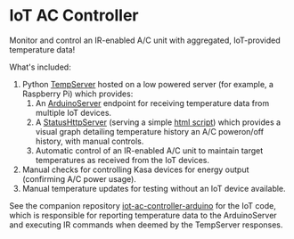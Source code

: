 # IoT AC Controller
Monitor and control an IR-enabled A/C unit with aggregated, IoT-provided temperature data!

What's included:
1. Python [TempServer](TempServer.py) hosted on a low powered server (for example, a Raspberry Pi) which provides:
   1. An [ArduinoServer](ArduinoServer.py) endpoint for receiving temperature data from multiple IoT devices.
   2. A [StatusHttpServer](StatusHttpServer.py) (serving a simple [html script](script.js)) which provides a visual graph detailing temperature history an A/C poweron/off history, with manual controls.
   3. Automatic control of an IR-enabled A/C unit to maintain target temperatures as received from the IoT devices. 
2. Manual checks for controlling Kasa devices for energy output (confirming A/C power usage).
3. Manual temperature updates for testing without an IoT device available.

See the companion repository [iot-ac-controller-arduino](https://github.com/derekpock/iot-ac-controller-arduino) for the IoT code, which is responsible for reporting temperature data to the ArduinoServer and executing IR commands when deemed by the TempServer responses.